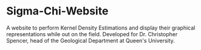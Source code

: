 # Sigma-Chi-Website
A website to perform Kernel Density Estimations and display their graphical representations while out on the field. Developed for Dr. Christopher Spencer, head of the Geological Department at Queen's University.
